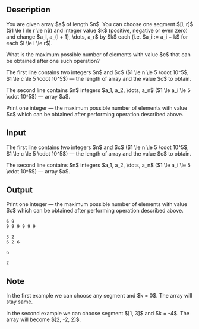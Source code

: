 ## Description

<div><p>You are given array $a$ of length $n$. You can choose one segment $[l, r]$ ($1 \le l \le r \le n$) and integer value $k$ (positive, negative or even zero) and change $a_l, a_{l + 1}, \dots, a_r$ by $k$ each (i.e. $a_i := a_i + k$ for each $l \le i \le r$).</p><p>What is the maximum possible number of elements with value $c$ that can be obtained after one such operation?</p></div><div class="input-specification"><p>The first line contains two integers $n$ and $c$ ($1 \le n \le 5 \cdot 10^5$, $1 \le c \le 5 \cdot 10^5$) — the length of array and the value $c$ to obtain.</p><p>The second line contains $n$ integers $a_1, a_2, \dots, a_n$ ($1 \le a_i \le 5 \cdot 10^5$) — array $a$.</p></div><div class="output-specification"><p>Print one integer — the maximum possible number of elements with value $c$ which can be obtained after performing operation described above.</p></div>

## Input

<p>The first line contains two integers $n$ and $c$ ($1 \le n \le 5 \cdot 10^5$, $1 \le c \le 5 \cdot 10^5$) — the length of array and the value $c$ to obtain.</p><p>The second line contains $n$ integers $a_1, a_2, \dots, a_n$ ($1 \le a_i \le 5 \cdot 10^5$) — array $a$.</p>

## Output

<p>Print one integer — the maximum possible number of elements with value $c$ which can be obtained after performing operation described above.</p>





```input1
6 9
9 9 9 9 9 9
```




```input2
3 2
6 2 6
```




```output1
6
```




```output2
2
```



## Note

<p>In the first example we can choose any segment and $k = 0$. The array will stay same.</p><p>In the second example we can choose segment $[1, 3]$ and $k = -4$. The array will become $[2, -2, 2]$.</p>
